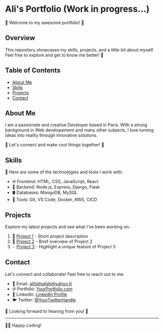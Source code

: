 # Ali's Portfolio (Work in progress...)

🚀 Welcome to my awesome portfolio! 🚀

## Overview

This repository showcases my skills, projects, and a little bit about myself. Feel free to explore and get to know me better! 🌟

## Table of Contents

- [About Me](#about-me)
- [Skills](#skills)
- [Projects](#projects)
- [Contact](#contact)

## About Me

I am a passionate and creative Developer based in Paris. With a strong background in Web developement and many other subjects, I love turning ideas into reality through innovative solutions.

🌈 Let's connect and make cool things together! 🌈

## Skills

🚀 Here are some of the technologies and tools I work with:

- 🌐 Frontend: HTML, CSS, JavaScript, React
- 🚀 Backend: Node.js, Express, Django, Flask
- 🛢️ Databases: MongoDB, MySQL
- 🔧 Tools: Git, VS Code, Docker, AWS, CICD

## Projects

Explore my latest projects and see what I've been working on:

1. 🚀 [Project 1](#) - Short project description
2. 🌟 [Project 2](#) - Brief overview of Project 2
3. 💡 [Project 3](#) - Highlight a unique feature of Project 3

## Contact

Let's connect and collaborate! Feel free to reach out to me:

- 📧 Email: alifathallah@yahoo.fr
- 🌐 Portfolio: [YourPortfolio.com](#)
- 💼 LinkedIn: [LinkedIn Profile](#)
- 🐦 Twitter: [@YourTwitterHandle](#)

🌟 Looking forward to hearing from you! 🌟

---

👨‍💻 Happy coding!
